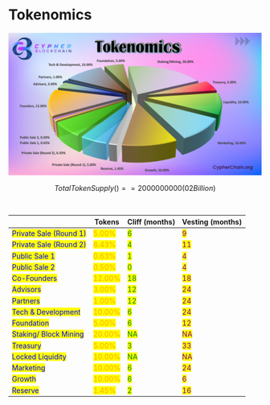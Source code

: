# Tokenomics

![Cypher Blockchain](.gitbook/assets/Tokenomics.png)

$$
Total Token Supply () == 2000000000 (02Billion)
$$

​

|                                                         | Tokens                                    | Cliff (months)                       | Vesting (months)                      |
| ------------------------------------------------------- | ----------------------------------------- | ------------------------------------ | ------------------------------------- |
| <mark style="color:blue;">Private Sale (Round 1)</mark> | <mark style="color:orange;">5.00%</mark>  | <mark style="color:green;">6</mark>  | <mark style="color:purple;">9</mark>  |
| <mark style="color:blue;">Private Sale (Round 2)</mark> | <mark style="color:orange;">6.43%</mark>  | <mark style="color:green;">4</mark>  | <mark style="color:purple;">11</mark> |
| <mark style="color:blue;">Public Sale 1</mark>          | <mark style="color:orange;">0.63%</mark>  | <mark style="color:green;">1</mark>  | <mark style="color:purple;">4</mark>  |
| <mark style="color:blue;">Public Sale 2</mark>          | <mark style="color:orange;">0.50%</mark>  | <mark style="color:green;">0</mark>  | <mark style="color:purple;">4</mark>  |
| <mark style="color:blue;">Co-Founders</mark>            | <mark style="color:orange;">12.00%</mark> | <mark style="color:green;">18</mark> | <mark style="color:purple;">18</mark> |
| <mark style="color:blue;">Advisors</mark>               | <mark style="color:orange;">3.00%</mark>  | <mark style="color:green;">12</mark> | <mark style="color:purple;">24</mark> |
| <mark style="color:blue;">Partners</mark>               | <mark style="color:orange;">1.00%</mark>  | <mark style="color:green;">12</mark> | <mark style="color:purple;">24</mark> |
| <mark style="color:blue;">Tech & Development</mark>     | <mark style="color:orange;">10.00%</mark> | <mark style="color:green;">6</mark>  | <mark style="color:purple;">24</mark> |
| <mark style="color:blue;">Foundation</mark>             | <mark style="color:orange;">5.00%</mark>  | <mark style="color:green;">6</mark>  | <mark style="color:purple;">12</mark> |
| <mark style="color:blue;">Staking/ Block Mining</mark>  | <mark style="color:orange;">20.00%</mark> | <mark style="color:green;">NA</mark> | <mark style="color:purple;">NA</mark> |
| <mark style="color:blue;">Treasury</mark>               | <mark style="color:orange;">5.00%</mark>  | <mark style="color:green;">3</mark>  | <mark style="color:purple;">33</mark> |
| <mark style="color:blue;">Locked Liquidity</mark>       | <mark style="color:orange;">10.00%</mark> | <mark style="color:green;">NA</mark> | <mark style="color:purple;">NA</mark> |
| <mark style="color:blue;">Marketing</mark>              | <mark style="color:orange;">10.00%</mark> | <mark style="color:green;">6</mark>  | <mark style="color:purple;">24</mark> |
| <mark style="color:blue;">Growth</mark>                 | <mark style="color:orange;">10.00%</mark> | <mark style="color:green;">6</mark>  | <mark style="color:purple;">6</mark>  |
| <mark style="color:blue;">Reserve</mark>                | <mark style="color:orange;">1.45%</mark>  | <mark style="color:green;">2</mark>  | <mark style="color:purple;">16</mark> |

